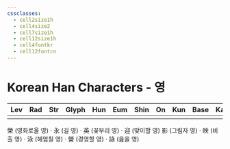 ```yaml
---
cssclasses:
  - cell2size1h
  - cell4size2
  - cell7size1h
  - cell12size1h
  - cell4fontkr
  - cell12fontcn
---
```


# Korean Han Characters - 영

| Lev | Rad | Str | Glyph | Hun | Eum | Shin | On  | Kun | Base | Kana | Simp | Man | Can | Viet |
| :-: | :-: | :-: | :---: | :-: | :-: | :--: | :-: | :-: | :--: | :--: | :--: | :-: | :-: | :--: |
|     |     |     |       |     |     |      |     |     |      |      |      |     |     |      |
榮 (영화로울 영) · 永 (길 영) · 英 (꽃부리 영) · 迎 (맞이할 영)
影 (그림자 영) · 映 (비출 영) · 泳 (헤엄칠 영) · 營 (경영할 영) · 詠 (읊을 영)